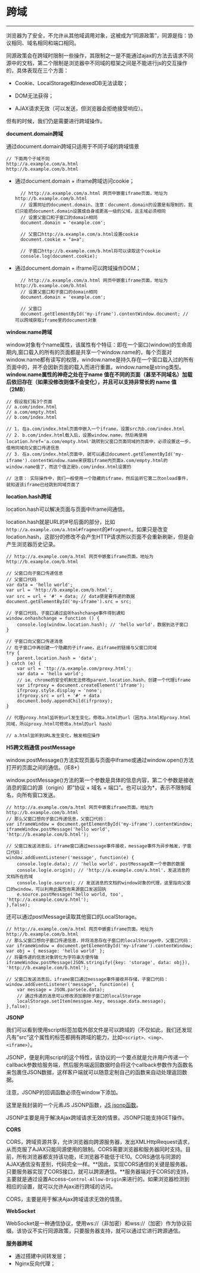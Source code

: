 # 跨域 #


----------

浏览器为了安全，不允许从其他域调用对象，这被成为“同源政策”，同源是指：协议相同、域名相同和端口相同。

同源政策会在跨域时限制一些操作，其限制之一是不能通过ajax的方法去请求不同源中的文档，第二个限制是浏览器中不同域的框架之间是不能进行js的交互操作的，具体表现在三个方面：

- Cookie、LocalStorage和IndexedDB无法读取；

- DOM无法获得；

- AJAX请求无效（可以发送，但浏览器会拒绝接受响应）。

但有的时候，我们仍是需要进行跨域操作。

**document.domain跨域**

通过document.domain跨域只适用于不同子域的跨域情景
	
	// 下面两个子域不同
	http://a.example.com/a.html
	http://b.example.com/b.html

- 通过document.domain + iframe跨域访问cookie；   
	
		// http://a.example.com/a.html 网页中嵌套iframe页面，地址为http://b.example.com/b.html
		// 设置网址的document.domain，注意：document.domain的设置是有限制的，我们只能把document.domain设置成自身或更高一级的父域，且主域必须相同
		// 设置父窗口和子窗口的domain相同
		document.domain = 'example.com';

		// 父窗口http://a.example.com/a.html设置cookie
		document.cookie = "a=a";

		// 子窗口http://b.example.com/b.html将可以读取这个cookie
		console.log(document.cookie);

- 通过document.domain + iframe可以跨域操作DOM；

		// http://a.example.com/a.html 网页中嵌套iframe页面，地址为http://b.example.com/b.html
		// 设置父窗口和子窗口的domain相同
		document.domain = 'example.com';
		
		// 父窗口
		document.getElementById('my-iframe').contentWindow.document; // 可以跨域获取iframe里的document对象

**window.name跨域**

window对象有个name属性，该属性有个特征：即在一个窗口(window)的生命周期内,窗口载入的所有的页面都是共享一个window.name的，每个页面对window.name都有读写的权限，window.name是持久存在一个窗口载入过的所有页面中的，并不会因新页面的载入而进行重置。window.name是string类型。**window.name属性的神奇之处在于name 值在不同的页面（甚至不同域名）加载后依旧存在（如果没修改则值不会变化），并且可以支持非常长的 name 值（2MB**）

	// 假设我们有3个页面
	// a.com/index.html
	// a.com/empty.html
	// b.com/index.html
	
	// 1. 在a.com/index.html页面中嵌入一个iframe，设置src为b.com/index.html
	// 2. b.com/index.html载入后，设置window.name，然后再使用location.href='a.com/empty.html'跳转到父窗口页面同域的页面中，必须设置这一步，借用同域向父窗口传递信息
	// 3. 在a.com/index.html页面中，就可以通过document.getElementById('my-iframe').contentWindow.name来获取iframe内页面a.com/empty.html的window.name值了，而这个值正是b.com/index.html设置的

	// 注意： 实际操作中，我们一般使用一个隐藏的iframe，然后监听它第二次onload事件，就知道该iframe已经跳到同域页面了

**location.hash跨域**

location.hash可以解决页面与页面中iframe间通信。

location.hash就是URL的#号后面的部分，比如`http://a.example.com/a.html#fragment`的`#fragment`。如果只是改变location.hash，这部分的修改不会产生HTTP请求所以页面不会重新刷新，但是会产生浏览器历史记录。

	// http://a.example.com/a.html 网页中嵌套iframe页面，地址为http://b.example.com/b.html

	// 父窗口向子窗口传递信息
	// 父窗口代码
	var data = 'hello world';
	var url = 'http://b.example.com/b.html';
	var src = url + '#' + data; // data便是要传递的数据
	document.getElementById('my-iframe').src = src;
	
	// 子窗口代码，子窗口通过监听hashchange事件得到通知
	window.onhashchange = function () {
		console.log(window.location.hash); // 'hello world'，数据到达子窗口
	}

	// 子窗口向父窗口传递消息
	// 在子窗口中再创建一个隐藏的子iframe，此iframe的链接与父窗口同域
	try {  
    	parent.location.hash = 'data';  
	} catch (e) {  
		var url = 'ttp://a.example.com/proxy.html';
		var data = 'hello world'; 
	    // ie、chrome的安全机制无法修改parent.location.hash，创建一个代理iframe
	    var ifrproxy = document.createElement('iframe');  
	    ifrproxy.style.display = 'none';  
	    ifrproxy.src = url + '#' + data
	    document.body.appendChild(ifrproxy);  
	}

	// 代理proxy.html监听到url发生变化，修改a.html的url（因为a.html和proxy.html同域，所以proxy.html可修改a.html的url hash）

	// a.html监听到URL发生变化，触发相应操作
	

**H5跨文档通信 postMessage**

window.postMessage()方法实现页面与页面中iframe或通过window.open()方法打开的页面之间的通信。（IE8+）

window.postMessage()方法的第一个参数是具体的信息内容，第二个参数是接收消息的窗口的源（origin）即“协议 + 域名 + 端口”。也可以设为*，表示不限制域名，向所有窗口发送。

	// http://a.example.com/a.html 网页中嵌套iframe页面，地址为http://b.example.com/b.html
	// 那么父窗口想向子窗口传递信息，父窗口代码：
	var iframeWindow = document.getElementById('my-iframe').contentWindow;
	iframeWindow.postMessage('hello world', 'http://b.example.com/b.html');

	// 父窗口发送消息后，iframe窗口通过message事件接收，message事件为异步触发，子窗口代码：
	window.addEventListener('message', function(e) {
  		console.log(e.data); // 'hello world'，postMessage第一个参数的数据
		console.log(e.origin); // 'http://a.example.com/a.html'，发送消息的文档所在的域
		console.log(e.source); // 发送消息的文档的window对象的代理，这里指向父窗口的window，可以利用此属性向来源窗口发送回执
		e.source.postMessage('hello world, too', 'http://a.example.com/a.html');
	},false);

还可以通过postMessage读取其他窗口的LocalStorage。

	// http://a.example.com/a.html 网页中嵌套iframe页面，地址为http://b.example.com/b.html
	// 那么父窗口想向子窗口传递信息，并将消息存在子窗口的localStorage中，父窗口代码：
	var iframeWindow = document.getElementById('my-iframe').contentWindow;
	var obj = { message: 'hello world' };
	// 将要传递的信息对象转化为字符串方便传输
	iframeWindow.postMessage(JSON.stringify({key: 'storage', data: obj}), 'http://b.example.com/b.html');

	// 父窗口发送消息后，iframe窗口通过message事件接收并存储，子窗口代码：
	window.addEventListener('message', function(e) {
  		var message = JSON.parse(e.data);
		// 通过传递的消息可以修改添加删除子窗口的localStorage
		localStorage.setItem(messgae.key, message.data.message);
	},false);

**JSONP**

我们可以看到使用script标签加载外部文件是可以跨域的（不仅如此，我们还发现凡有”src”这个属性的标签都拥有跨域的能力，比如`<script>、<img>、<iframe>`）。

JSONP，便是利用script的这个特性，该协议的一个要点就是允许用户传递一个callback参数给服务端，然后服务端返回数据时会将这个callback参数作为函数名来包裹住JSON数据，这样客户端就可以随意定制自己的函数来自动处理返回数据。

注意，JSONP的回调函数必须在window下添加。

这里是我封装的一个元素JS JSONP函数，[JS jsonp函数](https://github.com/huanghaibin91/JS-CSS-Fragment/blob/master/JS/jsonp.js)。

JSONP主要是用于解决Ajax跨域请求无效的情景。JSONP只能支持GET操作。

**CORS**

CORS，跨域资源共享，允许浏览器向跨源服务器，发出XMLHttpRequest请求，从而克服了AJAX只能同源使用的限制。CORS需要浏览器和服务器同时支持。目前，所有浏览器都支持该功能，IE浏览器不能低于IE10。CORS通信与同源的AJAX通信没有差别，代码完全一样。**因此，实现CORS通信的关键是服务器。只要服务器实现了CORS接口，就可以跨源通信。**服务器端对于CORS的支持，主要就是通过设置Access-`Control-Allow-Origin`来进行的。如果浏览器检测到相应的设置，就可以允许Ajax进行跨域的访问。

CORS，主要是用于解决Ajax跨域请求无效的情景。

**WebSocket**

WebSocket是一种通信协议，使用ws://（非加密）和wss://（加密）作为协议前缀。该协议不实行同源政策，只要服务器支持，就可以通过它进行跨源通信。

**服务器跨域**

- 通过搭建中间转发层；
- Nginx反向代理；









	

		


		



